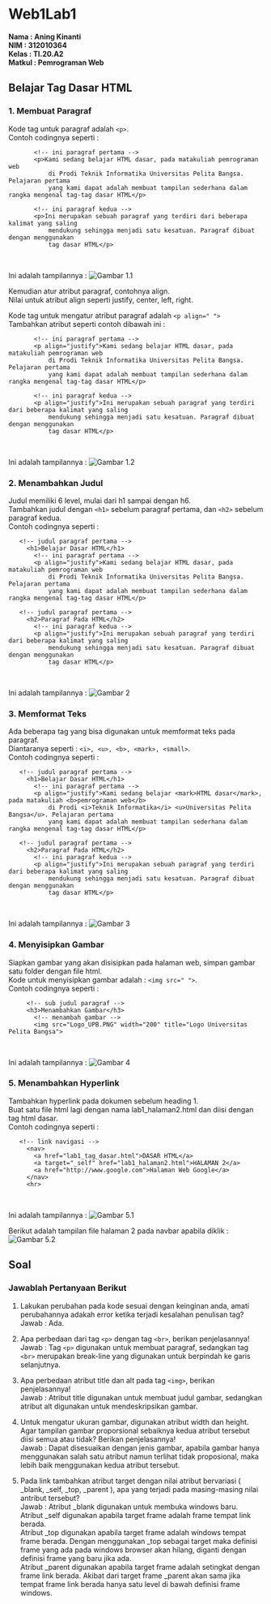 # Web1Lab1

**Nama    : Aning Kinanti** <br>
**NIM     : 312010364** <br>
**Kelas   : TI.20.A2** <br>
**Matkul  : Pemrograman Web** <br>

## Belajar Tag Dasar HTML

### 1. Membuat Paragraf
Kode tag untuk paragraf adalah `<p>`. <br>
Contoh codingnya seperti :
 ```
        <!-- ini paragraf pertama -->
        <p>Kami sedang belajar HTML dasar, pada matakuliah pemrograman web
            di Prodi Teknik Informatika Universitas Pelita Bangsa. Pelajaran pertama
            yang kami dapat adalah membuat tampilan sederhana dalam rangka mengenal tag-tag dasar HTML</p>
  
        <!-- ini paragraf kedua -->
        <p>Ini merupakan sebuah paragraf yang terdiri dari beberapa kalimat yang saling
            mendukung sehingga menjadi satu kesatuan. Paragraf dibuat dengan menggunakan
            tag dasar HTML</p>
```
<br>

Ini adalah tampilannya :
![Gambar 1.1](screenshot/latihan1.1.PNG) <br>
 
 Kemudian atur atribut paragraf, contohnya align. <br>
 Nilai untuk atribut align seperti justify, center, left, right.

 Kode tag untuk mengatur atribut paragraf adalah `<p align=" ">` <br>
 Tambahkan atribut seperti contoh dibawah ini :
 ```
        <!-- ini paragraf pertama -->
        <p align="justify">Kami sedang belajar HTML dasar, pada matakuliah pemrograman web
            di Prodi Teknik Informatika Universitas Pelita Bangsa. Pelajaran pertama
            yang kami dapat adalah membuat tampilan sederhana dalam rangka mengenal tag-tag dasar HTML</p>
  
        <!-- ini paragraf kedua -->
        <p align="justify">Ini merupakan sebuah paragraf yang terdiri dari beberapa kalimat yang saling
            mendukung sehingga menjadi satu kesatuan. Paragraf dibuat dengan menggunakan
            tag dasar HTML</p>
 ```
<br>

Ini adalah tampilannya :
![Gambar 1.2](screenshot/latihan1.2.PNG) <br>

### 2. Menambahkan Judul
Judul memiliki 6 level, mulai dari h1 sampai dengan h6. <br>
Tambahkan judul dengan `<h1>` sebelum paragraf pertama, dan `<h2>` sebelum paragraf kedua. <br>
Contoh codingnya seperti :
 ```
    <!-- judul paragraf pertama -->
      <h1>Belajar Dasar HTML</h1>
        <!-- ini paragraf pertama -->
        <p align="justify">Kami sedang belajar HTML dasar, pada matakuliah pemrograman web
            di Prodi Teknik Informatika Universitas Pelita Bangsa. Pelajaran pertama
            yang kami dapat adalah membuat tampilan sederhana dalam rangka mengenal tag-tag dasar HTML</p>
  
    <!-- judul paragraf pertama -->
      <h2>Paragraf Pada HTML</h2>
        <!-- ini paragraf kedua -->
        <p align="justify">Ini merupakan sebuah paragraf yang terdiri dari beberapa kalimat yang saling
            mendukung sehingga menjadi satu kesatuan. Paragraf dibuat dengan menggunakan
            tag dasar HTML</p>
```
<br>

Ini adalah tampilannya :
![Gambar 2](screenshot/latihan2.PNG) <br>

### 3. Memformat Teks
Ada beberapa tag yang bisa digunakan untuk memformat teks pada paragraf. <br>
Diantaranya seperti : `<i>, <u>, <b>, <mark>, <small>`. <br>
Contoh codingnya seperti :
 ```
    <!-- judul paragraf pertama -->
      <h1>Belajar Dasar HTML</h1>
        <!-- ini paragraf pertama -->
        <p align="justify">Kami sedang belajar <mark>HTML dasar</mark>, pada matakuliah <b>pemrograman web</b>
            di Prodi <i>Teknik Informatika</i> <u>Universitas Pelita Bangsa</u>. Pelajaran pertama
            yang kami dapat adalah membuat tampilan sederhana dalam rangka mengenal tag-tag dasar HTML</p>
  
    <!-- judul paragraf pertama -->
      <h2>Paragraf Pada HTML</h2>
        <!-- ini paragraf kedua -->
        <p align="justify">Ini merupakan sebuah paragraf yang terdiri dari beberapa kalimat yang saling
            mendukung sehingga menjadi satu kesatuan. Paragraf dibuat dengan menggunakan
            tag dasar HTML</p>
```
<br>

Ini adalah tampilannya :
![Gambar 3](screenshot/latihan3.PNG) <br>

### 4. Menyisipkan Gambar
Siapkan gambar yang akan disisipkan pada halaman web, simpan gambar satu folder dengan file html. <br>
Kode untuk menyisipkan gambar adalah : `<img src=" ">`. <br>
Contoh codingnya seperti :
 ```
      <!-- sub judul paragraf -->
      <h3>Menambahkan Gambar</h3>
        <!-- menambah gambar -->
        <img src="Logo_UPB.PNG" width="200" title="Logo Universitas Pelita Bangsa">
```
<br>

Ini adalah tampilannya :
![Gambar 4](screenshot/latihan4.PNG) <br>

### 5. Menambahkan Hyperlink
Tambahkan hyperlink pada dokumen sebelum heading 1. <br>
Buat satu file html lagi dengan nama lab1_halaman2.html dan diisi dengan tag html dasar. <br>
Contoh codingnya seperti :
 ```
    <!-- link navigasi -->
      <nav>
        <a href="lab1_tag_dasar.html">DASAR HTML</a>
        <a target="_self" href="lab1_halaman2.html">HALAMAN 2</a>
        <a href="http://www.google.com">Halaman Web Google</a>
      </nav>
      <hr>

```
<br>

Ini adalah tampilannya :
![Gambar 5.1](screenshot/latihan5.1.PNG) <br>

Berikut adalah tampilan file halaman 2 pada navbar apabila diklik : <br>
![Gambar 5.2](screenshot/latihan5.2.PNG) <br>



## Soal

### Jawablah Pertanyaan Berikut

1. Lakukan perubahan pada kode sesuai dengan keinginan anda, amati perubahannya adakah error ketika terjadi kesalahan penulisan tag? <br>
    Jawab : Ada. <br>

2. Apa perbedaan dari tag `<p>` dengan tag `<br>`, berikan penjelasannya! <br>
    Jawab : Tag `<p>` digunakan untuk membuat paragraf, sedangkan tag `<br>` merupakan break-line yang digunakan untuk berpindah ke garis selanjutnya. <br>

3. Apa perbedaan atribut title dan alt pada tag `<img>`, berikan penjelasannya! <br>
    Jawab : Atribut title digunakan untuk membuat judul gambar, sedangkan atribut alt digunakan untuk mendeskripsikan gambar. <br>

4. Untuk mengatur ukuran gambar, digunakan atribut width dan height. Agar tampilan gambar 
proporsional sebaiknya kedua atribut tersebut diisi semua atau tidak? Berikan penjelasannya! <br>
    Jawab : Dapat disesuaikan dengan jenis gambar, apabila gambar hanya menggunakan salah satu atribut namun terlihat tidak proposional, maka lebih baik menggunakan kedua atribut tersebut. <br>

5. Pada link tambahkan atribut target dengan nilai atribut bervariasi ( _blank, _self, _top, 
_parent ), apa yang terjadi pada masing-masing nilai antribut tersebut? <br>
    Jawab : Atribut _blank digunakan untuk membuka windows baru. <br>
    Atribut _self digunakan apabila target frame adalah frame tempat link berada. <br>
    Atribut _top digunakan apabila target frame adalah windows tempat frame berada. 
    Dengan menggunakan _top sebagai target maka definisi frame yang ada pada windows browser akan hilang, diganti dengan definisi frame yang baru jika ada. <br>
    Atribut _parent digunakan apabila target frame adalah setingkat dengan frame link berada. Akibat dari target frame _parent akan sama jika tempat frame link berada hanya satu level di bawah definisi frame windows. <br>






